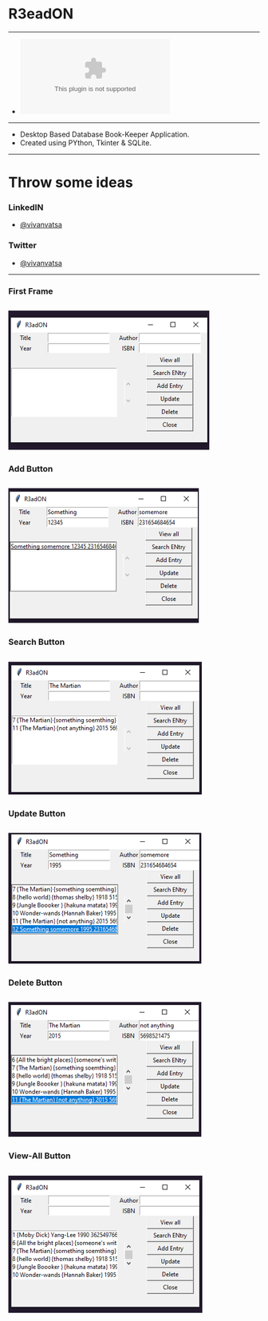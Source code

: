 # R3eadON
--------------
* ![Download and Get Started](https://github.com/VivanVatsa/R3adON/blob/master/dist/frontend.exe?raw=true)
-------------
* Desktop Based Database Book-Keeper Application.
* Created using PYthon, Tkinter & SQLite.
--------------
# Throw some ideas
### LinkedIN
* [@vivanvatsa](https://www.linkedin.com/in/vivanvatsa/)
### Twitter
* [@vivanvatsa](https://www.twitter.com/VivanVatsa)
--------------
### First Frame

![alt text](https://github.com/VivanVatsa/R3adON/blob/master/assets/first-look.png)
--------------
### Add Button

![alt text](https://github.com/VivanVatsa/R3adON/blob/master/assets/Add-Entry.png)
--------------
### Search Button

![alt text](https://github.com/VivanVatsa/R3adON/blob/master/assets/Search.png)
--------------
### Update Button

![alt text](https://github.com/VivanVatsa/R3adON/blob/master/assets/update.png)
--------------
### Delete Button

![alt text](https://github.com/VivanVatsa/R3adON/blob/master/assets/Delete.png)
--------------
### View-All Button

![alt text](https://github.com/VivanVatsa/R3adON/blob/master/assets/View-all.png)
--------------
